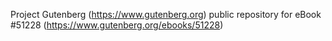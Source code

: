 Project Gutenberg (https://www.gutenberg.org) public repository for
eBook #51228 (https://www.gutenberg.org/ebooks/51228)
